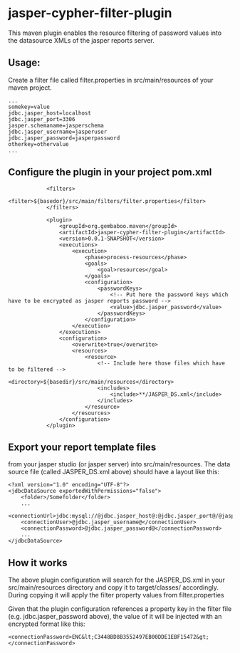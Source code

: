 # jasper-cypher-filter-plugin

This maven plugin enables the resource filtering of password values into the datasource XMLs of the jasper reports server.

## Usage: 

Create a filter file called filter.properties in src/main/resources of your maven project.
```
...
somekey=value
jdbc.jasper_host=localhost
jdbc.jasper_port=3306
jasper.schemaname=jasperschema
jdbc.jasper_username=jasperuser
jdbc.jasper_password=jasperpassword
otherkey=othervalue
...
```

## Configure the plugin in your project pom.xml
```
            <filters>
              <filter>${basedor}/src/main/filters/filter.properties</filter>
            </filters>
    
            <plugin>
                <groupId>org.gembaboo.maven</groupId>
                <artifactId>jasper-cypher-filter-plugin</artifactId>
                <version>0.0.1-SNAPSHOT</version>
                <executions>
                    <execution>
                        <phase>process-resources</phase>
                        <goals>
                            <goal>resources</goal>
                        </goals>
                        <configuration>
                            <passwordKeys>
                                <!-- Put here the password keys which have to be encrypted as jasper reports password -->
                                <value>jdbc.jasper_password</value>
                            </passwordKeys>
                        </configuration>
                    </execution>
                </executions>
                <configuration>
                    <overwrite>true</overwrite>
                    <resources>
                        <resource>
                            <!-- Include here those files which have to be filtered -->
                            <directory>${basedir}/src/main/resources</directory>
                            <includes>
                                <include>**/JASPER_DS.xml</include>
                            </includes>
                        </resource>
                    </resources>
                </configuration>
            </plugin>
```

## Export your report template files 
from your jasper studio (or jasper server) into src/main/resources. The data source file (called JASPER_DS.xml above) should have a layout like this:

```
<?xml version="1.0" encoding="UTF-8"?>
<jdbcDataSource exportedWithPermissions="false">
    <folder>/Somefolder</folder>
    ...
    <connectionUrl>jdbc:mysql://@jdbc.jasper_host@:@jdbc.jasper_port@/@jasper.schemaname@</connectionUrl>
    <connectionUser>@jdbc.jasper_username@</connectionUser>
    <connectionPassword>@jdbc.jasper_password@</connectionPassword>
    ...
</jdbcDataSource>
```


## How it works

The above plugin configuration will search for the JASPER_DS.xml in your src/main/resources directory and copy it to
target/classes/ accordingly. During copying it will apply the filter property values from filter.properties

Given that the plugin configuration references a property key in the filter file (e.g. jdbc.jasper_password above), the
value of it will be injected with an encrypted format like this:

```
<connectionPassword>ENC&lt;C3448BD8B3552497EB00DDE1EBF15472&gt;</connectionPassword>
```
